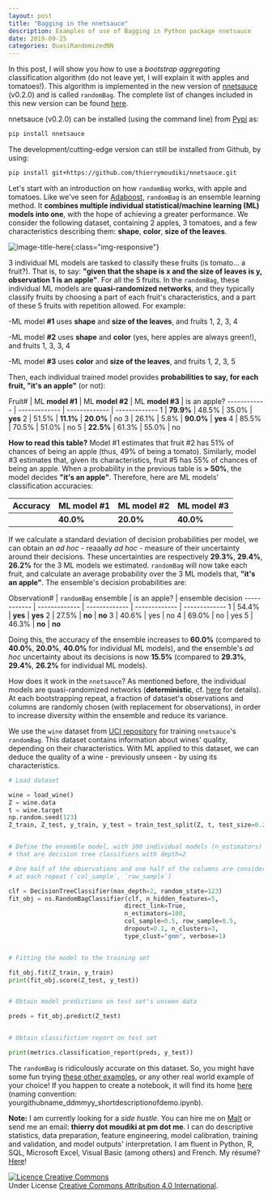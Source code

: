 ```yaml
---
layout: post
title: "Bagging in the nnetsauce"
description: Examples of use of Bagging in Python package nnetsauce
date: 2019-09-25
categories: QuasiRandomizedNN
---
```


In this post, I will show you how to use a _bootstrap aggregating_  classification algorithm (do not leave yet, I will explain it with apples and tomatoes!). This algorithm is implemented in the new version of [nnetsauce](https://github.com/thierrymoudiki/nnetsauce) (v0.2.0) and is called `randomBag`. The complete list of changes included in this new version can be found [here](https://github.com/thierrymoudiki/nnetsauce/blob/master/CHANGES.md). 

nnetsauce (v0.2.0) can be installed (using the command line) from [Pypi](https://pypi.org/project/nnetsauce/) as: 

```bash
pip install nnetsauce
```

The development/cutting-edge version can still be installed from Github, by using: 

```bash
pip install git+https://github.com/thierrymoudiki/nnetsauce.git
```

Let's start with an introduction on how `randomBag` works, with apple and tomatoes. Like we've seen for [Adaboost]({{base}}/blog/2019/09/18/nnetsauce-adaboost-1), `randomBag` is an ensemble learning method. It __combines multiple individual statistical/machine learning (ML) models into one__, with the hope of achieving a greater performance. We consider the following dataset, containing 2 apples, 3 tomatoes, and a few characteristics describing them: __shape__, __color__, __size of the leaves__. 

![image-title-here]({{base}}/images/2019-09-25/2019-09-25-image1.png){:class="img-responsive"}

3 individual ML models are tasked to classify these fruits (is tomato... a fruit?). That is, to say: __"given that the shape is x and the size of leaves is y, observation 1 is an apple"__. For all the 5 fruits. In the `randomBag`, these individual ML models are __quasi-randomized networks__, and they typically classify fruits by choosing a part of each fruit's characteristics, and a part of these 5 fruits with repetition allowed. For example: 

-ML model __#1__ uses __shape__ and __size of the leaves__, and fruits 1, 2, 3, 4 

-ML model __#2__ uses __shape__ and __color__ (yes, here apples are always green!), and fruits 1, 3, 3, 4 

-ML model __#3__ uses __color__ and __size of the leaves__, and fruits 1, 2, 3, 5 

Then, each individual trained model provides __probabilities to say, for each fruit, "it's an apple"__ (or not):

Fruit# | ML __model #1__ | ML __model #2__ | ML __model #3__ | is an apple?
------------ | ------------- | ------------- | -------------
1 			 | __79.9%__     | 48.5%      | 35.0%  | __yes__
2 			 | 51.5%     | __11.1%__  | __20.0%__  | no
3 			 | 26.1%         | 5.8%       | __90.0%__  | __yes__
4 			 | 85.5%    | 70.5%  | 51.0%  | no
5 			 | __22.5%__         | 61.3%  | 55.0%  | no

__How to read this table?__ Model #1 estimates that fruit #2 has 51% of chances of being an apple (thus, 49% of being a tomato). Similarly, model #3 estimates that, given its characteristics, fruit #5 has 55% of chances of being an apple. When a probability in the previous table is __> 50%__, the model decides __"it's an apple"__. Therefore, here are ML models' classification accuracies:

__Accuracy__ | ML __model #1__ | ML __model #2__ | ML __model #3__ | 
------------ | ------------- | ------------- | -------------
 	 | __40.0%__         | __20.0%__  | __40.0%__  | 


If we calculate a standard deviation of decision probabilities per model, we can obtain an _ad hoc_ - reaaally _ad hoc_ - measure of their uncertainty around their decisions. These uncertainties are respectively __29.3%__, __29.4%__, __26.2%__ for the 3 ML models we estimated. `randomBag` will now take each fruit, and calculate an average probability over the 3 ML models that, __"it's an apple"__. The ensemble's decision probabilities are:

Observation# | `randomBag` ensemble | is an apple? | ensemble decision
------------ | ------------- | ------------- | ------------- | -------------
1 			 | 54.4%     | __yes__ | __yes__
2 			 | 27.5%         | __no__ | __no__
3 			 | 40.6%         | yes | no
4 			 | 69.0%         | no | yes
5 			 | 46.3%     | __no__ | __no__

Doing this, the accuracy of the ensemble increases to __60.0%__ (compared to __40.0%__, __20.0%__, __40.0%__ for individual ML models), and the ensemble's _ad hoc_ uncertainty about its decisions is now __15.5%__ (compared to __29.3%__, __29.4%__, __26.2%__ for individual ML models).

How does it work in the `nnetsauce`? As mentioned before, the individual models are quasi-randomized networks (__deterministic__, cf. [here](https://www.mdpi.com/2227-9091/6/1/22/htm) for details). At each bootstrapping repeat, a fraction of dataset's observations and columns are randomly chosen (with replacement for observations), in order to increase diversity within the ensemble and reduce its variance.

We use the `wine` dataset from [UCI repository](http://archive.ics.uci.edu/ml/index.php) for training `nnetsauce`'s `randomBag`. This dataset contains information about wines' quality, depending on their characteristics. With ML applied to this dataset, we can deduce the quality of a wine - previously unseen - by using its characteristics.


```python
# Load dataset

wine = load_wine()
Z = wine.data
t = wine.target
np.random.seed(123)
Z_train, Z_test, y_train, y_test = train_test_split(Z, t, test_size=0.2)


# Define the ensemble model, with 100 individual models (n_estimators)
# that are decision tree classifiers with depth=2

# One half of the observations and one half of the columns are considered 
# at each repeat (`col_sample`, `row_sample`)

clf = DecisionTreeClassifier(max_depth=2, random_state=123)
fit_obj = ns.RandomBagClassifier(clf, n_hidden_features=5,
                                direct_link=True,
                                n_estimators=100, 
                                col_sample=0.5, row_sample=0.5,
                                dropout=0.1, n_clusters=3, 
                                type_clust="gmm", verbose=1)


# Fitting the model to the training set

fit_obj.fit(Z_train, y_train)
print(fit_obj.score(Z_test, y_test))


# Obtain model predictions on test set's unseen data 

preds = fit_obj.predict(Z_test)


# Obtain classifiction report on test set

print(metrics.classification_report(preds, y_test))
```

The `randomBag` is ridiculously accurate on this dataset. So, you might have some fun trying [these other examples](https://github.com/thierrymoudiki/nnetsauce/blob/master/nnetsauce/demo/thierrymoudiki_250919_randombag_classification.ipynb), or any other real world example of your choice! If you happen to create a notebook, it will find its home [here](https://github.com/thierrymoudiki/nnetsauce/blob/master/nnetsauce/demo/) (naming convention: yourgithubname_ddmmyy_shortdescriptionofdemo.ipynb).

__Note:__ I am currently looking for a _side hustle_. You can hire me on [Malt](https://www.malt.fr/profile/thierrymoudiki) or send me an email: __thierry dot moudiki at pm dot me__. I can do descriptive statistics, data preparation, feature engineering, model calibration, training and validation, and model outputs' interpretation. I am fluent in Python, R, SQL, Microsoft Excel, Visual Basic (among others) and French. My résumé? [Here]({{base}}/cv/thierry-moudiki.pdf)!

<a rel="license" href="http://creativecommons.org/licenses/by/4.0/"><img alt="Licence Creative Commons" style="border-width:0" src="https://i.creativecommons.org/l/by/4.0/88x31.png" /></a><br />Under License <a rel="license" href="http://creativecommons.org/licenses/by/4.0/">Creative Commons Attribution 4.0 International</a>.



